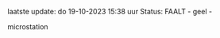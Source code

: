 laatste update: 
do 19-10-2023 15:38   uur 
Status: FAALT - geel - 
<div class="service Y">microstation</div>
